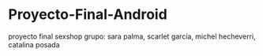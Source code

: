 # Proyecto-Final-Android
proyecto final sexshop grupo: sara palma, scarlet garcía, michel hecheverri, catalina posada
